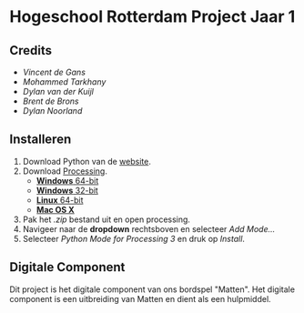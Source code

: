 #   Hogeschool Rotterdam Project Jaar 1
##  Credits
- *Vincent de Gans*
- *Mohammed Tarkhany*
- *Dylan van der Kuijl*
- *Brent de Brons*
- *Dylan Noorland*

##  Installeren
1. Download Python van de [website](https://www.python.org/downloads/).
2. Download [Processing](https://processing.org/download/).
    * [**Windows** 64-bit](https://download.processing.org/processing-3.5.4-windows64.zip)
    * [**Windows** 32-bit](https://download.processing.org/processing-3.5.4-windows32.zip)
    * [**Linux** 64-bit](https://download.processing.org/processing-3.5.4-linux64.tgz)
    * [**Mac OS X**](https://download.processing.org/processing-3.5.4-macosx.zip)
3. Pak het *.zip* bestand uit en open processing.
4. Navigeer naar de **dropdown** rechtsboven en selecteer *Add Mode...*
5. Selecteer *Python Mode for Processing 3* en druk op *Install*.

##  Digitale Component
Dit project is het digitale component van ons bordspel "Matten". Het digitale component is een uitbreiding van Matten en dient als een hulpmiddel.